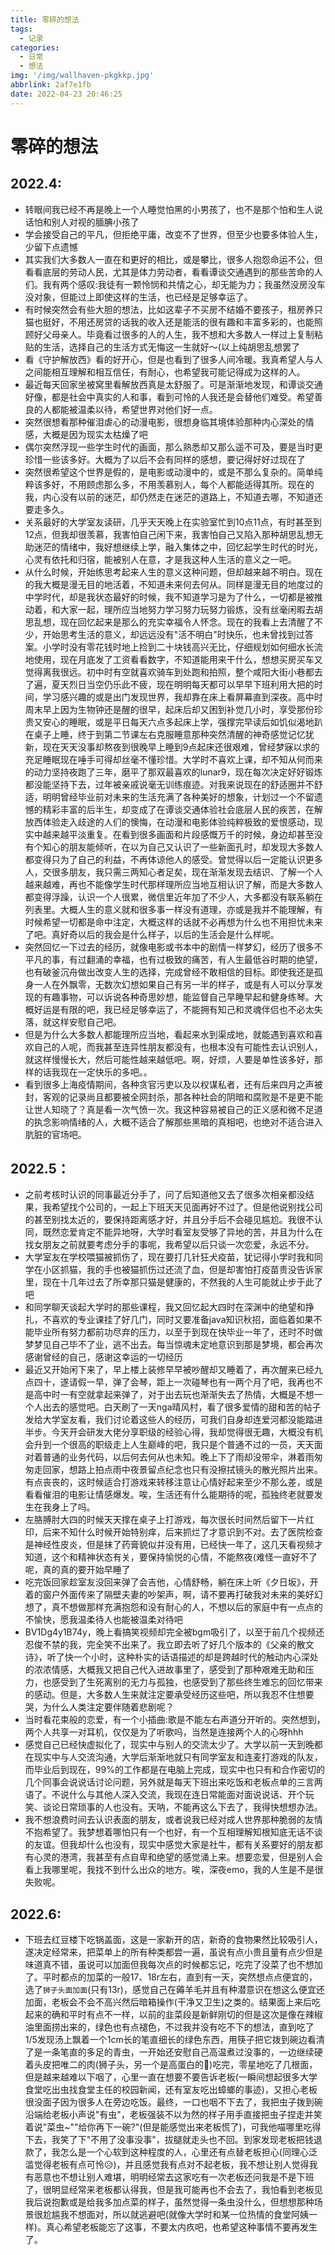 ```yaml
---
title: 零碎的想法
tags:
  - 记录
categories:
  - 日常
  - 想法
img: '/img/wallhaven-pkgkkp.jpg'
abbrlink: 2af7e1fb
date: 2022-04-23 20:46:25
---
```


# 零碎的想法

## 2022.4:
- 转眼间我已经不再是晚上一个人睡觉怕黑的小男孩了，也不是那个怕和生人说话怕和别人对视的腼腆小孩了
- 学会接受自己的平凡，但拒绝平庸，改变不了世界，但至少也要多体验人生，少留下点遗憾
- 其实我们大多数人一直在和更好的相比，或是攀比，很多人抱怨命运不公，但看看底层的劳动人民，尤其是体力劳动者，看看谭谈交通遇到的那些苦命的人们。我有两个感叹:我徒有一颗怜悯和共情之心，却无能为力；我虽然没房没车没对象，但能过上即使这样的生活，也已经是足够幸运了。
- 有时候突然会有些大胆的想法，比如这辈子不买房不结婚不要孩子，租房养只猫也挺好，不用还房贷的话我的收入还是能活的很有趣和丰富多彩的，也能照顾好父母亲人。毕竟看过很多的人的人生，我不想和大多数人一样过上复制粘贴的生活，选择自己的生活方式无悔这一生就好～(以上纯胡思乱想罢了
- 看《守护解放西》看的好开心，但是也看到了很多人间冷暖。我真希望人与人之间能相互理解和相互信任，有耐心，也希望我可能记得成为这样的人。
- 最近每天回家坐被窝里看解放西真是太舒服了。可是渐渐地发现，和谭谈交通好像，都是社会中真实的人和事，看到可怜的人我还是会替他们难受。希望善良的人都能被温柔以待，希望世界对他们好一点。
- 突然很想看那种催泪虐心的动漫电影，很想身临其境体验那种内心深处的情感，大概是因为现实太枯燥了吧
- 偶尔突然浮现一些学生时代的画面，那么熟悉却又那么遥不可及，要是当时更珍惜一些该多好。大概为了以后不会有同样的感想，要记得好好过现在了
- 突然很希望这个世界是假的，是电影或动漫中的，或是不那么复杂的。简单纯粹该多好，不用顾虑那么多，不用羡慕别人，每个人都能适得其所。现在的我，内心没有以前的迷茫，却仍然走在迷茫的道路上，不知道去哪，不知道还要走多久。
- 关系最好的大学室友读研，几乎天天晚上在实验室忙到10点11点，有时甚至到12点，但我却很羡慕，我害怕自己闲下来，我害怕自己又陷入那种胡思乱想无助迷茫的情绪中，我好想继续上学，融入集体之中，回忆起学生时代的时光，心灵有依托和归宿，能被别人在意，才是我这种人生活的意义之一吧。
- 从什么时候，开始练思考起来人生的意义这种问题，但却越来越不明白。现在的我大概是漫无目的地活着，不知道未来何去何从。同样是漫无目的地度过的中学时代，却是我状态最好的时候，我不知道学习是为了什么，一切都是被推动着，和大家一起，理所应当地努力学习努力玩努力锻炼，没有丝毫闲暇去胡思乱想，现在回忆起来是那么的充实幸福令人怀念。现在的我看上去清醒了不少，开始思考生活的意义，却远远没有"活不明白"时快乐，也未曾找到过答案。小学时没有零花钱时地上捡到二十块钱高兴无比，仔细规划如何细水长流地使用，现在月底发了工资看看数字，不知道能用来干什么，想想买房买车又觉得离我很远。初中时有空就喜欢骑车到处跑和拍照，整个咸阳大街小巷都去了遍，夏天烈日当空仍乐此不疲，现在明明每天都可以早早下班利用大把的时间，学习感兴趣的或是出门发现世界，我却靠在床上看屏幕直到深夜。高中时周末早上因为生物钟还是醒的很早，起床后却又困到补觉几小时，享受那份珍贵又安心的睡眠，或是平日每天六点多起床上学，强撑完早读后如饥似渴地趴在桌子上睡，终于到第二节课左右克服睡意那种突然清醒的神奇感觉记忆犹新，现在天天没事却熬夜到很晚早上睡到9点起床还很艰难，曾经梦寐以求的充足睡眠现在唾手可得却丝毫不懂珍惜。大学时不喜欢上课，却不知从何而来的动力坚持夜跑了三年，磨平了那双最喜欢的lunar9，现在每次决定好好锻炼都没能坚持下去，过年被亲戚说毫无训练痕迹。对我来说现在的舒适圈并不舒适，明明曾经毕业前对未来的生活充满了各种美好的想象，计划过一个不留遗憾的精彩丰富的后半生，却变成了在谭谈交通体验社会底层人民的疾苦，在解放西体验走入歧途的人们的懊悔，在动漫和电影体验纯粹极致的爱恨感动，现实中越来越平淡重复。在看到很多画面和片段感慨万千的时候，身边却甚至没有个知心的朋友能倾听，在以为自己又认识了一些新面孔时，却发现大多数人都变得只为了自己的利益，不再体谅他人的感受。曾觉得以后一定能认识更多人，交很多朋友，我只需三两知心者足矣，现在渐渐发现去结识、了解一个人越来越难，再也不能像学生时代那样理所应当地互相认识了解，而是大多数人都变得浮躁，认识一个人很累，微信里近年加了不少人，大多都没有联系躺在列表里。大概人生的意义就和很多事一样没有道理，亦或是我并不能理解，有时候希望一切都是命中注定，大概这样的话就不必再想为什么也不用担忧未来了吧。真好奇以后的我会是什么样子，以后的生活会是什么样呢。
- 突然回忆一下过去的经历，就像电影或书本中的剧情一样梦幻，经历了很多不平凡的事，有过翻涌的幸福，也有过极致的痛苦，有人生最低谷时期的绝望，也有破釜沉舟做出改变人生的选择，完成曾经不敢相信的目标。即使我还是孤身一人在外飘零，无数次幻想如果自己有另一半的样子，或是有人可以分享发现的有趣事物，可以诉说各种奇思妙想，能监督自己早睡早起和健身练琴。大概好运是有限的吧，我已经足够幸运了，不能拥有知己和灵魂伴侣也不必太失落，就这样安慰自己吧。
- 但是为什么大多数人都能理所应当地，看起来水到渠成地，就能遇到喜欢和喜欢自己的人呢，而我甚至连异性朋友都没有，也根本没有可能性去认识别人，就这样慢慢长大，然后可能性越来越低吧。啊，好烦，人要是单性该多好，那样的话我现在一定快乐的多吧。。
- 看到很多上海疫情期间，各种贪官污吏以及以权谋私者，还有后来四月之声被封，客观的记录尚且都要被全网封杀，那各种社会的阴暗和腐败是不是更不能让世人知晓了？真是看一次气愤一次。我这种容易被自己的正义感和微不足道的执念影响情绪的人，大概不适合了解那些黑暗的真相吧，也绝对不适合进入肮脏的官场吧。

## 2022.5：
- 之前考核时认识的同事最近分手了，问了后知道他又去了很多次相亲都没结果，我希望找个公司的，一起上下班天天见面再好不过了。但是他说别找公司的甚至别找太近的，要保持距离感才好，并且分手后不会碰见尴尬。我很不认同，既然恋爱肯定不能异地呀，大学时看室友受够了异地的苦，并且为什么在找女朋友之前就要考虑分手的事呢，我希望以后只谈一次恋爱，永远不分。
- 大学室友在学校喂猫被抓伤了，现在要打几针狂犬疫苗，犹记得小学时我和同学在小区抓猫，我的手也被猫抓伤过还流了血，但是却害怕打疫苗贵没告诉家里，现在十几年过去了所幸那只猫是健康的，不然我的人生可能就止步于此了吧
- 和同学聊天谈起大学时的那些课程，我又回忆起大四时在深渊中的绝望和挣扎，不喜欢的专业课挂了好几门，同时又要准备java知识秋招，面临着如果不能毕业所有努力都前功尽弃的压力，以至于到现在快毕业一年了，还时不时做梦梦见自己毕不了业，逃不出去。每当惊魂未定地意识到那是梦境，都会再次感谢曾经的自己，感谢这幸运的一切经历
- 最近又开始闲下来了，早上楼上装修早早被吵醒却又睡着了，再次醒来已经九点四十，遂请假一早，弹了会琴，距上一次碰琴也有一两个月了吧，我再也不是高中时一有空就拿起来弹了，对于出去玩也渐渐失去了热情，大概是不想一个人出去的感觉吧。白天刷了一天nga晴风村，看了很多爱情的甜和苦的帖子发给大学室友看，我们讨论着这些人的经历，可我们自身却连爱河都没能踏进半步。今天开会研发大佬分享职级的经验心得，我却觉得很无趣，大概没有机会升到一个很高的职级走上人生巅峰的吧，我只是个普通不过的一员，天天面对着普通的业务代码，以后何去何从也未知。晚上下了雨却没带伞，淋着雨匆匆走回家，想路上拍点雨中夜景留点纪念也只有没擦拭镜头的散光照片出来。有点丧丧的，这时候适合打游戏来转移注意让心情好起来至少不那么差，或是看看催泪的电影让情感爆发。唉，生活还有什么能期待的呢，孤独终老就要发生在我身上了吗。
- 左胳膊肘大四的时候天天撑在桌子上打游戏，每次很长时间然后留下一片红印，后来不知什么时候开始特别痒，后来抓烂了才意识到不对。去了医院检查是神经性皮炎，但是抹了药膏貌似并没有用，已经快一年了，这几天看视频才知道，这个和精神状态有关，要保持愉悦的心情，不能熬夜(难怪一直好不了呢，真的真的要开始早睡了
- 吃完饭回家趁室友没回来弹了会吉他，心情舒畅，躺在床上听《夕日坂》，开着的窗户外面传来了隔壁夫妻的吵架声，啊，请不要再打破我对未来的美好幻想了，真不想做那样充满抱怨和没有耐心的人，不想以后的家庭中有一点点的不愉快，愿我温柔待人也能被温柔对待吧
- BV1Dg4y1B74y，晚上看搞笑视频却完全被bgm吸引了，以至于前几个视频还忍俊不禁的我，完全笑不出来了。我立即去听了好几个版本的《父亲的散文诗》，听了快一个小时，这种朴实的话语描述的却是跨越时代的触动内心深处的浓浓情感，大概我又把自己代入进故事里了，感受到了那种艰难无助和压力，也感受到了生死离别的无力与孤独，也感受到了那些终生难忘的回忆带来的感动。但是，大多数人生来就注定要承受经历这些吧，所以我忍不住想要哭，为什么人类注定要伴随着悲剧呢？
- 当时看花束般的恋爱，有一个小插曲:歌是不能左右声道分开听的。突然想到，两个人共享一对耳机，仅仅是为了听歌吗，当然是连接两个人的心呀hhh
- 感觉自己已经快虚拟化了，现实中与别人的交流太少了。大学以前一天到晚都在现实中与人交流沟通，大学后渐渐地就只有同学室友和连麦打游戏的队友，而毕业后到现在，99%的工作都是在电脑上完成，现实中也只有和合作密切的几个同事会说说话讨论问题，另外就是每天下班出来吃饭和老板点单的三言两语了。不说什么与其他人深入交流，我现在连日常能面对面说说话、开个玩笑、谈论日常琐事的人也没有。天呐，不能再这么下去了，我得快想想办法。
- 我不想浪费时间去认识表面的朋友，或者说我已经对成人世界那种脆弱的友情不抱希望了。我梦想着哪怕只有一个也好，有一个互相理解知根知底无话不谈的友谊。但我却什么也没有，现实中感觉大家是社牛，都有关系要好的朋友都有心灵的港湾，我甚至有点自卑和绝望的感觉涌上来。想要恋爱，但是别人会看上我哪里呢，我找不到什么出众的地方。唉，深夜emo，我的人生是不是很失败呢。

## 2022.6:
- 下班去红豆楼下吃锅盖面，这是一家新开的店，新奇的食物果然比较吸引人，遂决定经常来，把菜单上的所有种类都尝一遍，虽说有点小贵且量有点少但是味道真不错，虽说可以加面但我每次点的时候都忘记，吃完了没菜了也不想加了。平时都点的加菜的一般17、18r左右，直到有一天，突然想点点便宜的，选了`狮子头面加面`(只有13r)，感觉自己在薅羊毛并且有种潜意识在想这么便宜还加面，老板会不会不高兴然后暗箱操作(干净又卫生)之类的。结果面上来后吃起来的确和平时有点不一样，以前的韭菜段是新鲜刚切的但是这次是像在辣椒油里面捞出来的，绿色也有点褪色，不过我并没有吃不下的想法，直到吃了1/5发现汤上飘着一个1cm长的笔直细长的绿色东西，用筷子把它拨到碗边看清了是一条笔直的多足的青虫，一开始还安慰自己高温煮过没事的，一边继续硬着头皮把唯二的肉(狮子头，另一个是高蛋白的🐛)吃完，零星地吃了几根面，但是越来越难以下咽了，心里一直在想要不要告诉老板(一瞬间想起很多大学食堂吃出虫找食堂主任的校园新闻，还有室友吃出蟑螂的事迹)，又担心老板很没面子因为很多人在旁边吃饭。最终，一口也咽不下去了，我把虫子拨到碗沿端给老板小声说"有虫"，老板强装不以为然的样子用手直接把虫子捏走并笑着说"菜虫~""给你再下一碗?"(但是能感觉出来老板慌了)，可我他喵哪里吃得下去，我笑了下"不用了没事没事"，拔腿就走头也不回。到家发现老板把钱退款了，我怎么是一个心软到这种程度的人，心里还有点替老板担心(同理心泛滥觉得老板有点可怜😥)，并且感觉我有点对不起老板，我不想让别人觉得我有恶意也不想让别人难堪，明明经常去这家吃有一次老板还问我是不是下班了，很明显经常来老板都认得我，但是我可能再也不会去了，我怕看到老板见我后说抱歉或是给我多加点菜的样子，虽然觉得一条虫没什么，但想想那种场景很尬尴我不想面对，所以就逃避吧(就像大学时和某一位热情的食堂阿姨一样)。真心希望老板能忘了这事，不要太内疚吧，也希望这种事情不要再发生了。